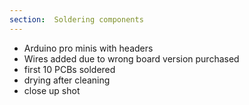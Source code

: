 ```yaml
---
section:  Soldering components
---
```


- Arduino pro minis with headers
- Wires added due to wrong board version purchased
- first 10 PCBs soldered
- drying after cleaning
- close up shot